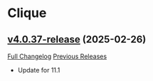 # Clique

## [v4.0.37-release](https://github.com/jnwhiteh/Clique/tree/v4.0.37-release) (2025-02-26)
[Full Changelog](https://github.com/jnwhiteh/Clique/compare/v4.0.36-release...v4.0.37-release) [Previous Releases](https://github.com/jnwhiteh/Clique/releases)

- Update for 11.1  
